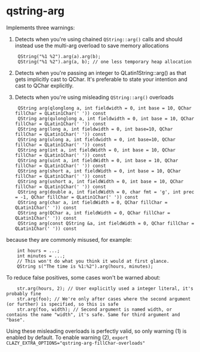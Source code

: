 # qstring-arg

Implements three warnings:

1. Detects when you're using chained `QString::arg()` calls and should instead use the multi-arg overload to save memory allocations

        QString("%1 %2").arg(a).arg(b);
        QString("%1 %2").arg(a, b); // one less temporary heap allocation

2. Detects when you're passing an integer to QLatin1String::arg() as that gets implicitly cast to QChar.
It's preferable to state your intention and cast to QChar explicitly.

3. Detects when you're using misleading `QString::arg()` overloads

        QString arg(qlonglong a, int fieldwidth = 0, int base = 10, QChar fillChar = QLatin1Char(' ')) const
        QString arg(qulonglong a, int fieldwidth = 0, int base = 10, QChar fillChar = QLatin1Char(' ')) const
        QString arg(long a, int fieldwidth = 0, int base=10, QChar fillChar = QLatin1Char(' ')) const
        QString arg(ulong a, int fieldwidth = 0, int base=10, QChar fillChar = QLatin1Char(' ')) const
        QString arg(int a, int fieldWidth = 0, int base = 10, QChar fillChar = QLatin1Char(' ')) const
        QString arg(uint a, int fieldWidth = 0, int base = 10, QChar fillChar = QLatin1Char(' ')) const
        QString arg(short a, int fieldWidth = 0, int base = 10, QChar fillChar = QLatin1Char(' ')) const
        QString arg(ushort a, int fieldWidth = 0, int base = 10, QChar fillChar = QLatin1Char(' ')) const
        QString arg(double a, int fieldWidth = 0, char fmt = 'g', int prec = -1, QChar fillChar = QLatin1Char(' ')) const
        QString arg(char a, int fieldWidth = 0, QChar fillChar = QLatin1Char(' ')) const
        QString arg(QChar a, int fieldWidth = 0, QChar fillChar = QLatin1Char(' ')) const
        QString arg(const QString &a, int fieldWidth = 0, QChar fillChar = QLatin1Char(' ')) const

because they are commonly misused, for example:

        int hours = ...;
        int minutes = ...;
        // This won't do what you think it would at first glance.
        QString s("The time is %1:%2").arg(hours, minutes);

To reduce false positives, some cases won't be warned about:

        str.arg(hours, 2); // User explicitly used a integer literal, it's probably fine
        str.arg(foo); // We're only after cases where the second argument (or further) is specified, so this is safe
        str.arg(foo, width); // Second argument is named width, or contains the name "width", it's safe. Same for third argument and "base".

Using these misleading overloads is perfectly valid, so only warning (1) is enabled by default.
To enable warning (2), `export CLAZY_EXTRA_OPTIONS="qstring-arg-fillChar-overloads"`
